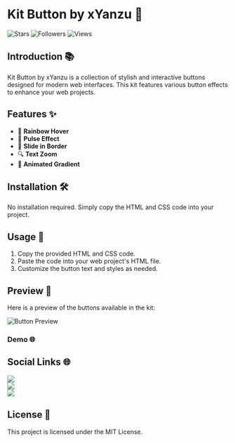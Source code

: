 # Kit Button by xYanzu 🎨

![Stars](https://img.shields.io/github/stars/xyanzu/kit-button?style=social)
![Followers](https://img.shields.io/github/followers/xyanzu?style=social)
![Views](https://komarev.com/ghpvc/?username=xyanzu&style=flat-square)

## Introduction 📚
Kit Button by xYanzu is a collection of stylish and interactive buttons designed for modern web interfaces. This kit features various button effects to enhance your web projects.

## Features ✨
- 🌈 **Rainbow Hover**
- 💓 **Pulse Effect**
- 🔲 **Slide in Border**
- 🔍 **Text Zoom**
- 🎨 **Animated Gradient**

## Installation 🛠️
No installation required. Simply copy the HTML and CSS code into your project.

## Usage 🚀
1. Copy the provided HTML and CSS code.
2. Paste the code into your web project's HTML file.
3. Customize the button text and styles as needed.

## Preview 📸
Here is a preview of the buttons available in the kit:

![Button Preview](https://media.discordapp.net/attachments/1244690630525845576/1264802570866524191/image.png?ex=669f32af&is=669de12f&hm=1f3760e87653813f71ec1721ad6512dd9849530f029d426d3c96b494eaf86df7&=&format=webp&quality=lossless&width=471&height=661)

### Demo 🌐



## Social Links 🌐
[![](https://img.shields.io/badge/Discord-7289DA?style=for-the-badge&logo=discord&logoColor=white)](https://discordlookup.com/user/1197193842210902092)  
[![](https://img.shields.io/badge/Instagram-E4405F?style=for-the-badge&logo=instagram&logoColor=white)](https://www.instagram.com/yanzu1337)  
[![](https://img.shields.io/badge/TryHackMe-1A2B3C?style=for-the-badge&logo=tryhackme&logoColor=white)](https://tryhackme.com/p/xYanzu)


## License 📄
This project is licensed under the MIT License.
